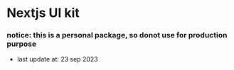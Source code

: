 # Nextjs UI kit

### notice: this is a personal package, so donot use for production purpose

- last update at: 23 sep 2023